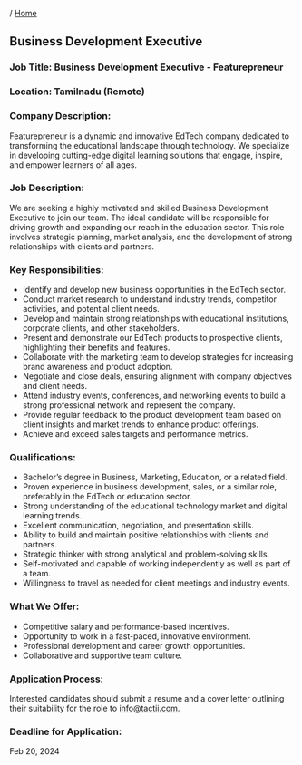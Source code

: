 / [Home](index.md)

## Business Development Executive



### Job Title: Business Development Executive - Featurepreneur

### Location: Tamilnadu (Remote)

### Company Description:
Featurepreneur is a dynamic and innovative EdTech company dedicated to transforming the educational landscape through technology. We specialize in developing cutting-edge digital learning solutions that engage, inspire, and empower learners of all ages.

### Job Description:
We are seeking a highly motivated and skilled Business Development Executive to join our team. The ideal candidate will be responsible for driving growth and expanding our reach in the education sector. This role involves strategic planning, market analysis, and the development of strong relationships with clients and partners.

### Key Responsibilities:

- Identify and develop new business opportunities in the EdTech sector.
- Conduct market research to understand industry trends, competitor activities, and potential client needs.
- Develop and maintain strong relationships with educational institutions, corporate clients, and other stakeholders.
- Present and demonstrate our EdTech products to prospective clients, highlighting their benefits and features.
- Collaborate with the marketing team to develop strategies for increasing brand awareness and product adoption.
- Negotiate and close deals, ensuring alignment with company objectives and client needs.
- Attend industry events, conferences, and networking events to build a strong professional network and represent the company.
- Provide regular feedback to the product development team based on client insights and market trends to enhance product offerings.
- Achieve and exceed sales targets and performance metrics.

### Qualifications:

- Bachelor’s degree in Business, Marketing, Education, or a related field.
- Proven experience in business development, sales, or a similar role, preferably in the EdTech or education sector.
- Strong understanding of the educational technology market and digital learning trends.
- Excellent communication, negotiation, and presentation skills.
- Ability to build and maintain positive relationships with clients and partners.
- Strategic thinker with strong analytical and problem-solving skills.
- Self-motivated and capable of working independently as well as part of a team.
- Willingness to travel as needed for client meetings and industry events.


### What We Offer:

- Competitive salary and performance-based incentives.
- Opportunity to work in a fast-paced, innovative environment.
- Professional development and career growth opportunities.
- Collaborative and supportive team culture.


### Application Process:
Interested candidates should submit a resume and a cover letter outlining their suitability for the role to info@tactii.com.

### Deadline for Application: 
Feb 20, 2024